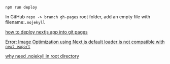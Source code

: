 
`npm run deploy`

In GitHub `repo -> branch gh-pages` root folder, add an empty file with filename:`.nojekyll`

[how to deploy nextjs app into git pages](https://tishonator.com/blog/how-to-host-a-next-js-app-on-github-pages)

[Error: Image Optimization using Next.js default loader is not compatible with `next export`](https://stackoverflow.com/questions/65487914/error-image-optimization-using-next-js-default-loader-is-not-compatible-with-n)

[why need .nojekyll in root directory](https://stackoverflow.com/questions/11577147/how-to-fix-http-404-on-github-pages)



